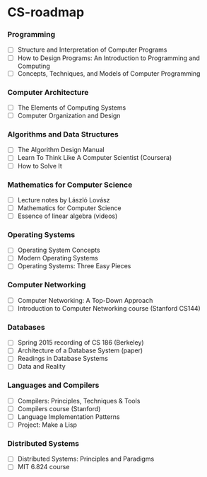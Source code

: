 # CS-roadmap

### Programming
- [ ] Structure and Interpretation of Computer Programs
- [ ] How to Design Programs: An Introduction to Programming and Computing
- [ ] Concepts, Techniques, and Models of Computer Programming

### Computer Architecture
- [ ] The Elements of Computing Systems 
- [ ] Computer Organization and Design

### Algorithms and Data Structures
- [ ] The Algorithm Design Manual
- [ ] Learn To Think Like A Computer Scientist (Coursera)
- [ ] How to Solve It 

### Mathematics for Computer Science
- [ ] Lecture notes by László Lovász
- [ ] Mathematics for Computer Science
- [ ] Essence of linear algebra (videos)

### Operating Systems
- [ ] Operating System Concepts
- [ ] Modern Operating Systems
- [ ] Operating Systems: Three Easy Pieces

### Computer Networking
- [ ] Computer Networking: A Top-Down Approach
- [ ] Introduction to Computer Networking course (Stanford CS144)

### Databases
- [ ] Spring 2015 recording of CS 186 (Berkeley)
- [ ] Architecture of a Database System (paper)
- [ ] Readings in Database Systems
- [ ] Data and Reality

### Languages and Compilers
- [ ] Compilers: Principles, Techniques & Tools
- [ ] Compilers course (Stanford)
- [ ] Language Implementation Patterns
- [ ] Project: Make a Lisp

### Distributed Systems
- [ ] Distributed Systems: Principles and Paradigms
- [ ] MIT 6.824 course
